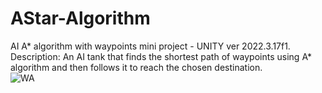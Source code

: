 # AStar-Algorithm  
AI A* algorithm with waypoints mini project - UNITY ver 2022.3.17f1.  
Description: An AI tank that finds the shortest path of waypoints using A* algorithm and then follows it to reach the chosen destination.  
![WA](https://github.com/RoaaK95/AStar-Algorithm/assets/101067760/a25e2764-a693-465c-aa69-435ee1ab21ae)
